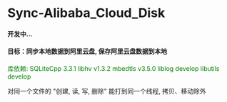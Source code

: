 # Sync-Alibaba_Cloud_Disk
#### 开发中...
#### 目标：同步本地数据到阿里云盘, 保存阿里云盘数据到本地


<font color = "green">
库依赖: SQLiteCpp 3.3.1 libhv v1.3.2 mbedtls v3.5.0 liblog develop libutils develop
</font>

对同一个文件的 "创建, 读, 写, 删除" 能打到同一个线程, 拷贝、移动除外